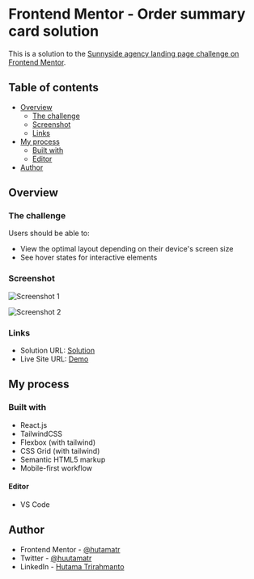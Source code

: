 # Frontend Mentor - Order summary card solution

This is a solution to the [Sunnyside agency landing page challenge on Frontend Mentor](https://www.frontendmentor.io/challenges/sunnyside-agency-landing-page-7yVs3B6ef).

## Table of contents

- [Overview](#overview)
  - [The challenge](#the-challenge)
  - [Screenshot](#screenshot)
  - [Links](#links)
- [My process](#my-process)
  - [Built with](#built-with)
  - [Editor](#editor)
- [Author](#author)

## Overview

### The challenge

Users should be able to:

- View the optimal layout depending on their device's screen size
- See hover states for interactive elements

### Screenshot

![Screenshot 1](https://github.com/hutamatr/sunnyside-agency-landing-page/blob/master/src/Images/mobile.png)

![Screenshot 2](https://github.com/hutamatr/sunnyside-agency-landing-page/blob/master/src/Images/dekstop.png)

### Links

- Solution URL: [Solution]()
- Live Site URL: [Demo]()

## My process

### Built with

- React.js
- TailwindCSS
- Flexbox (with tailwind)
- CSS Grid (with tailwind)
- Semantic HTML5 markup
- Mobile-first workflow

#### Editor

- VS Code

## Author

- Frontend Mentor - [@hutamatr](https://www.frontendmentor.io/profile/hutamatr)
- Twitter - [@huutamatr](https://twitter.com/huutamatr)
- LinkedIn - [Hutama Trirahmanto](linkedin.com/in/hutama-trirahmanto)
